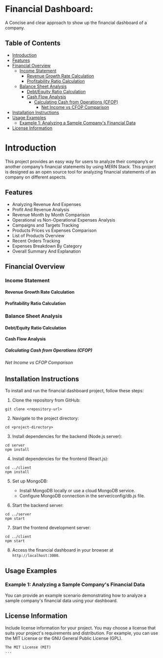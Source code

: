 # Financial Dashboard:

A Concise and clear approach to show up the financial dashboard of a company.

## Table of Contents

- [Introduction](#introduction)
- [Features](#features)
- [Financial Overview](#financial-overview)
  - [Income Statement](#income-statement)
    - [Revenue Growth Rate Calculation](#revenue-growth-rate-calculation)
    - [Profitability Ratio Calculation](#profitability-ratio-calculation)
  - [Balance Sheet Analysis](#balance-sheet-analysis)
    - [Debt/Equity Ratio Calculation](#debtequity-ratio-calculation)
    - [Cash Flow Analysis](#cash-flow-analysis)
      - [Calculating Cash from Operations (CFOP)](#cfop-calculation)
        - [Net Income vs CFOP Comparison](#net-income-vs-cfop-comparison)
- [Installation Instructions](#installation-instructions)
- [Usage Examples](#usage-examples)
  - [Example 1: Analyzing a Sample Company's Financial Data](#example-1-analyzing-a-sample-companys-financial-data)
- [License Information](LICENSE.txt)

# Introduction <a name="introduction"></a>

This project provides an easy way for users to analyze their company’s or another company’s financial statements by using MERN Stack.
This project is designed as an open source tool for analyzing financial statements of an company on different aspects.

## Features <a name="features"></a>

- Analyzing Revenue And Expenses
- Profit And Revenue Analysis
- Revenue Month by Month Comparison
- Operational vs Non-Operational Expenses Analysis
- Campaigns and Targets Tracking
- Products Prices vs Expenses Comparison
- List of Products Overview
- Recent Orders Tracking
- Expenses Breakdown By Category
- Overall Summary And Explanation

## Financial Overview <a name="financial-overview"></a>

### Income Statement <a name="income-statement"></a>

#### Revenue Growth Rate Calculation <a name="revenue-growth-rate-calculation"></a>

#### Profitability Ratio Calculation <a name="profitability-ratio-calculation"></a>

### Balance Sheet Analysis <a name="balance-sheet-analysis"></a>

#### Debt/Equity Ratio Calculation <a name="debtequity-ratio-calculation"></a>

#### Cash Flow Analysis <a name="cash-flow-analysis"></a>

##### Calculating Cash from Operations (CFOP) <a name="cfop-calculation"></a>

###### Net Income vs CFOP Comparison <a name="net-income-vs-cfop-comparison"></a>

## Installation Instructions <a name="installation-instructions"></a>

To install and run the financial dashboard project, follow these steps:

1. Clone the repository from GitHub:

```
git clone <repository-url>
```

2. Navigate to the project directory:

```
cd <project-directory>
```

3. Install dependencies for the backend (Node.js server):

```
cd server
npm install
```

4. Install dependencies for the frontend (React.js):

```
cd ../client
npm install
```

5. Set up MongoDB:

   - Install MongoDB locally or use a cloud MongoDB service.
   - Configure MongoDB connection in the server/config/db.js file.

6. Start the backend server:

```
cd ../server
npm start
```

7. Start the frontend development server:

```
cd ../client
npm start
```

8. Access the financial dashboard in your browser at `http://localhost:3000`.

## Usage Examples <a name="usage-examples"></a>

### Example 1: Analyzing a Sample Company's Financial Data <a name="example-1-analyzing-a-sample-companys-financial-data"></a>

You can provide an example scenario demonstrating how to analyze a sample company's financial data using your dashboard.

## License Information <a name="license-information"></a>

Include license information for your project. You may choose a license that suits your project's requirements and distribution. For example, you can use the MIT License or the GNU General Public License (GPL).

```plaintext
The MIT License (MIT)
...
```
